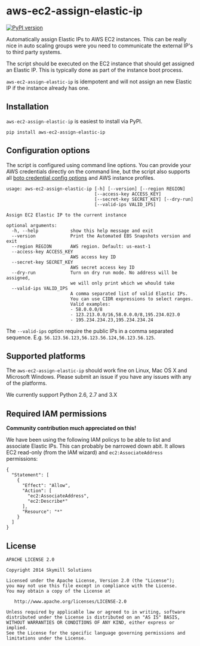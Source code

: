aws-ec2-assign-elastic-ip
=========================

[![PyPI version](https://badge.fury.io/py/aws-ec2-assign-elastic-ip.svg)](https://badge.fury.io/py/aws-ec2-assign-elastic-ip)

Automatically assign Elastic IPs to AWS EC2 instances. This can be really nice in auto scaling groups were you need to communicate the external IP's to third party systems.

The script should be executed on the EC2 instance that should get assigned an Elastic IP. This is typically done as part of the instance boot process.

`aws-ec2-assign-elastic-ip` is idempotent and will not assign an new Elastic IP if the instance already has one.

Installation
------------

`aws-ec2-assign-elastic-ip` is easiest to install via PyPI.

    pip install aws-ec2-assign-elastic-ip

Configuration options
---------------------

The script is configured using command line options. You can provide your AWS credentials directly on the command line, but the script also supports all [boto credential config options](http://boto.readthedocs.org/en/latest/boto_config_tut.html#credentials) and AWS instance profiles.

    usage: aws-ec2-assign-elastic-ip [-h] [--version] [--region REGION]
                                     [--access-key ACCESS_KEY]
                                     [--secret-key SECRET_KEY] [--dry-run]
                                     [--valid-ips VALID_IPS]

    Assign EC2 Elastic IP to the current instance

    optional arguments:
      -h, --help            show this help message and exit
      --version             Print the Automated EBS Snapshots version and exit
      --region REGION       AWS region. Default: us-east-1
      --access-key ACCESS_KEY
                            AWS access key ID
      --secret-key SECRET_KEY
                            AWS secret access key ID
      --dry-run             Turn on dry run mode. No address will be assigned,
                            we will only print which we whould take
      --valid-ips VALID_IPS
                            A comma separated list of valid Elastic IPs.
                            You can use CIDR expressions to select ranges.
                            Valid examples:
                            - 58.0.0.0/8
                            - 123.213.0.0/16,58.0.0.0/8,195.234.023.0
                            - 195.234.234.23,195.234.234.24

The `--valid-ips` option require the public IPs in a comma separated sequence. E.g. `56.123.56.123,56.123.56.124,56.123.56.125`.

Supported platforms
-------------------

The `aws-ec2-assign-elastic-ip` should work fine on Linux, Mac OS X and Microsoft Windows. Please submit an issue if you have any issues with any of the platforms.

We currently support Python 2.6, 2.7 and 3.X

Required IAM permissions
------------------------

**Community contribution much appreciated on this!**

We have been using the following IAM policys to be able to list and associate Elastic IPs. This can probably be narrowed down abit. It allows EC2 read-only (from the IAM wizard) and `ec2:AssociateAddress` permissions:

    {
      "Statement": [
        {
          "Effect": "Allow",
          "Action": [
            "ec2:AssociateAddress",
            "ec2:Describe*"
          ],
          "Resource": "*"
        }
      ]
    }

License
-------

    APACHE LICENSE 2.0

    Copyright 2014 Skymill Solutions

    Licensed under the Apache License, Version 2.0 (the "License");
    you may not use this file except in compliance with the License.
    You may obtain a copy of the License at

       http://www.apache.org/licenses/LICENSE-2.0

    Unless required by applicable law or agreed to in writing, software
    distributed under the License is distributed on an "AS IS" BASIS,
    WITHOUT WARRANTIES OR CONDITIONS OF ANY KIND, either express or implied.
    See the License for the specific language governing permissions and
    limitations under the License.
